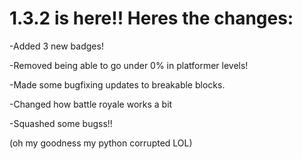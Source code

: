 # 1.3.2 is here!! Heres the changes:

-Added 3 new badges!

-Removed being able to go under 0% in platformer levels!

-Made some bugfixing updates to breakable blocks.

-Changed how battle royale works a bit

-Squashed some bugss!!

(oh my goodness my python corrupted LOL)
